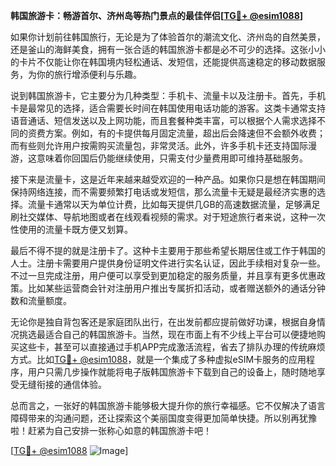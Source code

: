 **韩国旅游卡：畅游首尔、济州岛等热门景点的最佳伴侣[[TG💪+ @esim1088](https://t.me/s/esim1088)]**

如果你计划前往韩国旅行，无论是为了体验首尔的潮流文化、济州岛的自然美景，还是釜山的海鲜美食，拥有一张合适的韩国旅游卡都是必不可少的选择。这张小小的卡片不仅能让你在韩国境内轻松通话、发短信，还能提供高速稳定的移动数据服务，为你的旅行增添便利与乐趣。

说到韩国旅游卡，它主要分为几种类型：手机卡、流量卡以及注册卡。首先，手机卡是最常见的选择，适合需要长时间在韩国使用电话功能的游客。这类卡通常支持语音通话、短信发送以及上网功能，而且套餐种类丰富，可以根据个人需求选择不同的资费方案。例如，有的卡提供每月固定流量，超出后会降速但不会额外收费；而有些则允许用户按需购买流量包，非常灵活。此外，许多手机卡还支持国际漫游，这意味着你回国后仍能继续使用，只需支付少量费用即可维持基础服务。

接下来是流量卡，这是近年来越来越受欢迎的一种产品。如果你只是想在韩国期间保持网络连接，而不需要频繁打电话或发短信，那么流量卡无疑是最经济实惠的选择。流量卡通常以天为单位计费，比如每天提供几GB的高速数据流量，足够满足刷社交媒体、导航地图或者在线观看视频的需求。对于短途旅行者来说，这种一次性使用的流量卡既方便又划算。

最后不得不提的就是注册卡了。这种卡主要用于那些希望长期居住或工作于韩国的人士。注册卡需要用户提供身份证明文件进行实名认证，因此手续相对复杂一些。不过一旦完成注册，用户便可以享受到更加稳定的服务质量，并且享有更多优惠政策。比如某些运营商会针对注册用户推出专属折扣活动，或者赠送额外的通话分钟数和流量额度。

无论你是独自背包客还是家庭团队出行，在出发前都应提前做好功课，根据自身情况挑选最适合自己的韩国旅游卡。当然，现在市面上有不少线上平台可以便捷地购买这些卡，甚至可以直接通过手机APP完成激活流程，省去了排队办理的传统麻烦方式。比如[TG💪+ @esim1088](https://t.me/s/esim1088)，就是一个集成了多种虚拟eSIM卡服务的应用程序，用户只需几步操作就能将电子版韩国旅游卡下载到自己的设备上，随时随地享受无缝衔接的通信体验。

总而言之，一张好的韩国旅游卡能够极大提升你的旅行幸福感。它不仅解决了语言障碍带来的沟通问题，还让探索这个美丽国度变得更加简单快捷。所以别再犹豫啦！赶紧为自己安排一张称心如意的韩国旅游卡吧！

[[TG💪+ @esim1088](https://t.me/s/esim1088) ![Image](https://i.postimg.cc/4NQfJmqS/Snipaste-2025-05-13-00-14-12.png)]